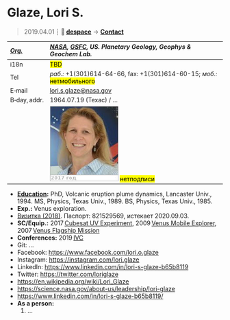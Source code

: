 # Glaze, Lori S.
> 2019.04.01 ┊ **🚀 [despace](index.md)** → **[Contact](contact.md)**

|*[Org.](contact.md)*|*[NASA](03_nasa.md), [GSFC](03_gsfc.md), US. Planetary Geology, Geophys & Geochem Lab.*|
|:--|:--|
|i18n| <mark>TBD</mark> |
|Tel|*раб.:* +1(301)614-64-66, fax: +1(301)614-60-15; *моб.:* <mark>нетмобильного</mark> |
|E‑mail| <lori.s.glaze@nasa.gov> |
|B‑day, addr.| 1964.07.19 (Техас) / … |
|| [![](f/contact/g/glaze_001_photo_thumb.jpg)](f/contact/g/glaze_001_photo.jpg) <mark>нетподписи</mark> |

   - **[Education](edu.md):** PhD, Volcanic eruption plume dynamics, Lancaster Univ., 1994. MS, Physics, Texas Univ., 1989. BS, Physics, Texas Univ., 1985.
   - **Exp.:** Venus exploration.
   - [Визитка (2018)](f/contact/g/glaze_001_card01.png). Паспорт: 821529569, истекает 2020.09.03.
   - **SC/Equip.:** 2017 [Cubesat UV Experiment](cubesat_uv_experiment.md), 2009 [Venus Mobile Explorer](venus_mobile_explorer.md), 2007 [Venus Flagship Mission](venus_flagship_mission.md)
   - **Conferences:** 2019 [IVC](ivc_2019.md)
   - Git: …
   - Facebook: <https://www.facebook.com/lori.o.glaze>
   - Instagram: <https://instagram.com/lori.glaze>
   - LinkedIn: <https://www.linkedin.com/in/lori-s-glaze-b65b8119>
   - Twitter: <https://twitter.com/loriglaze>
   - <https://en.wikipedia.org/wiki/Lori_Glaze>
   - <https://science.nasa.gov/about-us/leadership/lori-glaze>
   - <https://www.linkedin.com/in/lori-s-glaze-b65b8119/>
   - **As a person:**
      1. …
